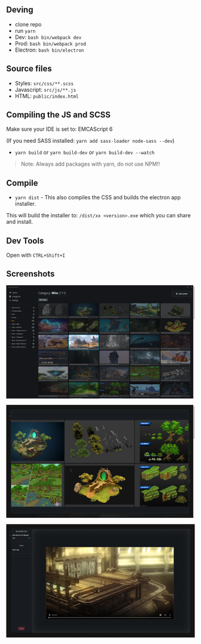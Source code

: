 ## Deving

- clone repo
- run `yarn`
- Dev: `bash bin/webpack dev`
- Prod: `bash bin/webpack prod`
- Electron: `bash bin/electron`

## Source files

- Styles: `src/css/**.scss`
- Javascript: `src/js/**.js`
- HTML: `public/index.html`

## Compiling the JS and SCSS

Make sure your IDE is set to: EMCAScript 6

(If you need SASS installed: `yarn add sass-loader node-sass --dev`)

- `yarn build` or `yarn build-dev` or `yarn build-dev --watch`

> Note: Always add packages with yarn, do not use NPM!!

## Compile

- `yarn dist` - This also compiles the CSS and builds the electron app installer.

This will build the installer to: `/dist/xx <version>.exe` which you can share and install.

## Dev Tools

Open with `CTRL+Shift+I`

## Screenshots

![Screenshot1](github/screenshot1.png)

![Screenshot2](github/screenshot2.png)

![Screenshot3](github/screenshot3.png)